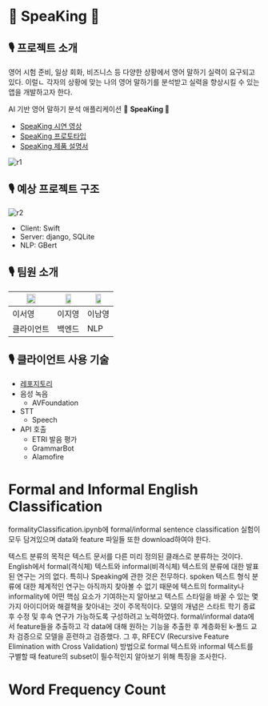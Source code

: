 # 👑 SpeaKing 👑
## 🎙 프로젝트 소개

영어 시험 준비, 일상 회화, 비즈니스 등 다양한 상황에서 영어 말하기 실력이 요구되고 있다. 이럴ㄴ 각자의 상황에 맞는 나의 영어 말하기를 분석받고 실력을 향상시킬 수 있는 앱을 개발하고자 한다.

AI 기반 영어 말하기 분석 애플리케이션 **👑** **SpeaKing 👑**

- [SpeaKing 시연 영상](https://youtu.be/U1pjF98pG2o)
- [SpeaKing 프로토타입](https://youtube.com/shorts/pbpJTnrToT0?feature=share)
- [SpeaKing 제품 설명서](https://www.notion.so/77ba9bb0b97b4460bd5cf4b1281eaf95)

![r1](https://user-images.githubusercontent.com/68412683/206727129-ffb64038-e4ed-4009-be13-83722bb4c059.png)

## 🎙 예상 프로젝트 구조

![r2](https://user-images.githubusercontent.com/68412683/206727399-44b678ce-4cd4-4ea8-9783-fa6ca0523e8d.png)

- Client: Swift
- Server: django, SQLite
- NLP: GBert

## 🎙 팀원 소개

| <img width="50%" src="https://user-images.githubusercontent.com/68412683/206727368-df94675f-d152-494c-9535-b99006796519.png"/> | <img width="50%" src="https://user-images.githubusercontent.com/68412683/206727359-a653906e-0847-4702-a7e4-4c1ac532bd46.png"/> | <img width="50%" src="https://user-images.githubusercontent.com/68412683/206727349-a0454fb5-8b5e-446c-a3ab-c14b19b1c9b9.png"/> |
| --- | --- | --- |
| 이서영 | 이지영 | 이남영 |
| 클라이언트 | 백엔드 | NLP |

## 🎙 클라이언트 사용 기술

- [레포지토리](https://github.com/YoungSisters/client-lab)
- 음성 녹음
    - AVFoundation
- STT
    - Speech
- API 호출
    - ETRI 발음 평가
    - GrammarBot
    - Alamofire

# Formal and Informal English Classification

formalityClassification.ipynb에 formal/informal sentence classification 실험이 모두 담겨있으며 data와 feature 파일들 또한 download하여야 한다.

텍스트 분류의 목적은 텍스트 문서를 다른 미리 정의된 클래스로 분류하는 것이다. English에서 formal(격식체) 텍스트와 informal(비격식체) 텍스트의 분류에 대한 발표된 연구는 거의 없다. 특히나 Speaking에 관한 것은 전무하다. spoken 텍스트 형식 분류에 대한 체계적인 연구는 아직까지 찾아볼 수 없기 때문에 텍스트의 formality나 informality에 어떤 핵심 요소가 기여하는지 알아보고 텍스트 스타일을 바꿀 수 있는 몇 가지 아이디어와 해결책을 찾아내는 것이 주목적이다. 모델의 개념은 스타트 학기 종료 후 수정 및 후속 연구가 가능하도록 구성하려고 노력하였다. formal/informal data에서 feature들을 추출하고 각 data에 대해 원하는 기능을 추출한 후 계층화된 k-폴드 교차 검증으로 모델을 훈련하고 검증했다. 그 후, RFECV (Recursive Feature Elimination with Cross Validation) 방법으로 formal 텍스트와 informal 텍스트를 구별할 때 feature의 subset이 필수적인지 알아보기 위해 특징을 조사한다.

# Word Frequency Count
